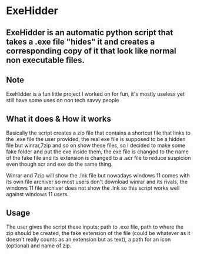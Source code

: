 # ExeHidder
## **ExeHidder is an automatic python script that takes a .exe file "hides" it and creates a corresponding copy of it that look like normal non executable files.**

## Note
ExeHidder is a fun little project I worked on for fun, it's mostly useless yet still have some uses on non tech savvy people

## What it does & How it works
Basically the script creates a zip file that contains a shortcut file that links to the .exe file the user provided, the real exe file is supposed to be a hidden file but winrar,7zip and so on show these files,
so I decided to make some fake folder and put the exe inside them, the exe file is changed to the name of the fake file and its extension is changed to a .scr file to reduce suspicion even though scr and exe do the same thing.

Winrar and 7zip will show the .lnk file but nowadays windows 11 comes with its own file archiver so most users don't download winrar and its rivals, the windows 11 file archiver does not show the .lnk so this script works well against windows 11 users.

## Usage
The user gives the script these inputs: path to .exe file, path to where the zip should be created, the fake extension of the file (could be whatever as it doesn't really counts as an extension but as text), a path for an icon (optional) and name of zip.

